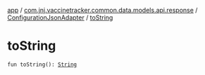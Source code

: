 [app](../../index.md) / [com.jnj.vaccinetracker.common.data.models.api.response](../index.md) / [ConfigurationJsonAdapter](index.md) / [toString](./to-string.md)

# toString

`fun toString(): `[`String`](https://kotlinlang.org/api/latest/jvm/stdlib/kotlin/-string/index.html)
